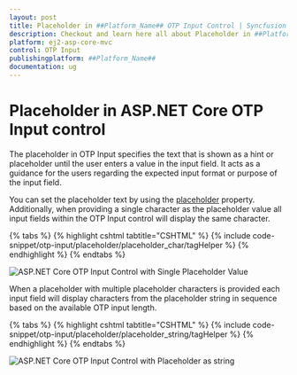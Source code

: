 ```yaml
---
layout: post
title: Placeholder in ##Platform_Name## OTP Input Control | Syncfusion
description: Checkout and learn here all about Placeholder in ##Platform_Name## OTP Input control of Syncfusion Essential JS 2 and more details.
platform: ej2-asp-core-mvc
control: OTP Input
publishingplatform: ##Platform_Name##
documentation: ug
---
```


# Placeholder in ASP.NET Core OTP Input control

The placeholder in OTP Input specifies the text that is shown as a hint or placeholder until the user enters a value in the input field. It acts as a guidance for the users regarding the expected input format or purpose of the input field.

You can set the placeholder text by using the [placeholder](https://help.syncfusion.com/cr/aspnetcore-js2/Syncfusion.EJ2.Inputs.OtpInput.html#Syncfusion_EJ2_Inputs_OtpInput_Placeholder) property. Additionally, when providing a single character as the placeholder value all input fields within the OTP Input control will display the same character.

{% tabs %}
{% highlight cshtml tabtitle="CSHTML" %}
{% include code-snippet/otp-input/placeholder/placeholder_char/tagHelper %}
{% endhighlight %}
{% endtabs %}

![ASP.NET Core OTP Input Control with Single Placeholder Value](images/otp-char.png)

When a placeholder with multiple placeholder characters is provided each input field will display characters from the placeholder string in sequence based on the available OTP input length.

{% tabs %}
{% highlight cshtml tabtitle="CSHTML" %}
{% include code-snippet/otp-input/placeholder/placeholder_string/tagHelper %}
{% endhighlight %}
{% endtabs %}

![ASP.NET Core OTP Input Control with Placeholder as string](images/otp-string.png)
